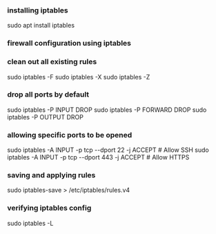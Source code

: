 ### installing iptables

sudo apt install iptables

### firewall configuration using iptables

### clean out all existing rules

sudo iptables -F
sudo iptables -X
sudo iptables -Z

### drop all ports by default

sudo iptables -P INPUT DROP
sudo iptables -P FORWARD DROP
sudo iptables -P OUTPUT DROP

### allowing specific ports to be opened

sudo iptables -A INPUT -p tcp --dport 22 -j ACCEPT # Allow SSH
sudo iptables -A INPUT -p tcp --dport 443 -j ACCEPT # Allow HTTPS

### saving and applying rules

sudo iptables-save > /etc/iptables/rules.v4

### verifying iptables config

sudo iptables -L
